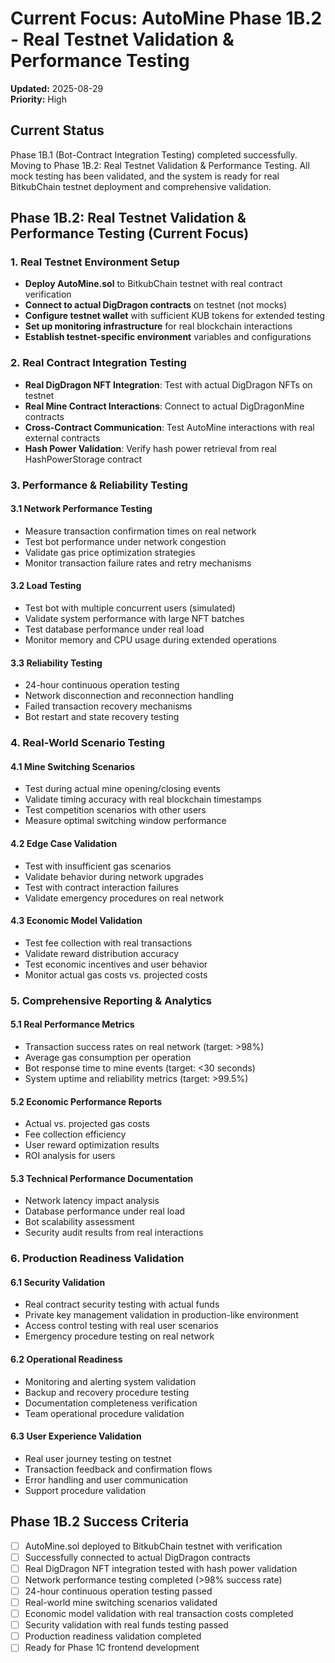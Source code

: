 # Current Focus: AutoMine Phase 1B.2 - Real Testnet Validation & Performance Testing

**Updated:** 2025-08-29  
**Priority:** High

## Current Status
Phase 1B.1 (Bot-Contract Integration Testing) completed successfully. Moving to Phase 1B.2: Real Testnet Validation & Performance Testing. All mock testing has been validated, and the system is ready for real BitkubChain testnet deployment and comprehensive validation.

## Phase 1B.2: Real Testnet Validation & Performance Testing (Current Focus)

### 1. Real Testnet Environment Setup
- **Deploy AutoMine.sol** to BitkubChain testnet with real contract verification
- **Connect to actual DigDragon contracts** on testnet (not mocks)
- **Configure testnet wallet** with sufficient KUB tokens for extended testing
- **Set up monitoring infrastructure** for real blockchain interactions
- **Establish testnet-specific environment** variables and configurations

### 2. Real Contract Integration Testing
- **Real DigDragon NFT Integration**: Test with actual DigDragon NFTs on testnet
- **Real Mine Contract Interactions**: Connect to actual DigDragonMine contracts
- **Cross-Contract Communication**: Test AutoMine interactions with real external contracts
- **Hash Power Validation**: Verify hash power retrieval from real HashPowerStorage contract

### 3. Performance & Reliability Testing

#### 3.1 Network Performance Testing
- Measure transaction confirmation times on real network
- Test bot performance under network congestion
- Validate gas price optimization strategies
- Monitor transaction failure rates and retry mechanisms

#### 3.2 Load Testing
- Test bot with multiple concurrent users (simulated)
- Validate system performance with large NFT batches
- Test database performance under real load
- Monitor memory and CPU usage during extended operations

#### 3.3 Reliability Testing
- 24-hour continuous operation testing
- Network disconnection and reconnection handling
- Failed transaction recovery mechanisms
- Bot restart and state recovery testing

### 4. Real-World Scenario Testing

#### 4.1 Mine Switching Scenarios
- Test during actual mine opening/closing events
- Validate timing accuracy with real blockchain timestamps
- Test competition scenarios with other users
- Measure optimal switching window performance

#### 4.2 Edge Case Validation
- Test with insufficient gas scenarios
- Validate behavior during network upgrades
- Test with contract interaction failures
- Validate emergency procedures on real network

#### 4.3 Economic Model Validation
- Test fee collection with real transactions
- Validate reward distribution accuracy
- Test economic incentives and user behavior
- Monitor actual gas costs vs. projected costs

### 5. Comprehensive Reporting & Analytics

#### 5.1 Real Performance Metrics
- Transaction success rates on real network (target: >98%)
- Average gas consumption per operation
- Bot response time to mine events (target: <30 seconds)
- System uptime and reliability metrics (target: >99.5%)

#### 5.2 Economic Performance Reports
- Actual vs. projected gas costs
- Fee collection efficiency
- User reward optimization results
- ROI analysis for users

#### 5.3 Technical Performance Documentation
- Network latency impact analysis
- Database performance under real load
- Bot scalability assessment
- Security audit results from real interactions

### 6. Production Readiness Validation

#### 6.1 Security Validation
- Real contract security testing with actual funds
- Private key management validation in production-like environment
- Access control testing with real user scenarios
- Emergency procedure testing on real network

#### 6.2 Operational Readiness
- Monitoring and alerting system validation
- Backup and recovery procedure testing
- Documentation completeness verification
- Team operational procedure validation

#### 6.3 User Experience Validation
- Real user journey testing on testnet
- Transaction feedback and confirmation flows
- Error handling and user communication
- Support procedure validation

## Phase 1B.2 Success Criteria
- [ ] AutoMine.sol deployed to BitkubChain testnet with verification
- [ ] Successfully connected to actual DigDragon contracts
- [ ] Real DigDragon NFT integration tested with hash power validation
- [ ] Network performance testing completed (>98% success rate)
- [ ] 24-hour continuous operation testing passed
- [ ] Real-world mine switching scenarios validated
- [ ] Economic model validation with real transaction costs completed
- [ ] Security validation with real funds testing passed
- [ ] Production readiness validation completed
- [ ] Ready for Phase 1C frontend development